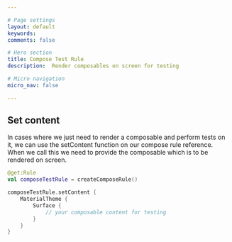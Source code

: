 ```yaml
---

# Page settings
layout: default
keywords:
comments: false

# Hero section
title: Compose Test Rule
description:  Render composables on screen for testing

# Micro navigation
micro_nav: false

---
```


## Set content

In cases where we just need to render a composable and perform tests on it, we can use the setContent function on our compose rule reference. When we call this we need to provide the composable which is to be rendered on screen.

```kotlin
@get:Rule
val composeTestRule = createComposeRule()

composeTestRule.setContent {
    MaterialTheme {
        Surface {
            // your composable content for testing
        }
    }
}
```
